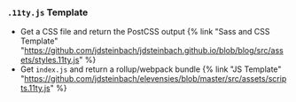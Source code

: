 ### `.11ty.js` Template

- Get a CSS file and return the PostCSS output {% link "Sass and CSS Template" "https://github.com/jdsteinbach/jdsteinbach.github.io/blob/blog/src/assets/styles.11ty.js" %}
- Get `index.js` and return a rollup/webpack bundle {% link "JS Template" "https://github.com/jdsteinbach/elevensies/blob/master/src/assets/scripts.11ty.js" %}

